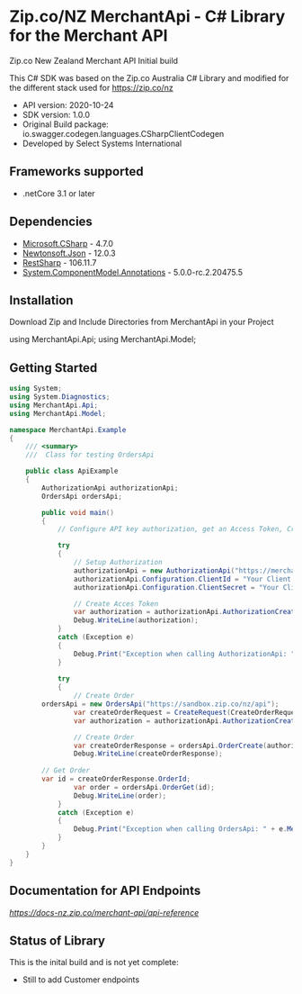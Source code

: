 # Zip.co/NZ MerchantApi - C# Library for the Merchant API

Zip.co New Zealand Merchant API Initial build

This C# SDK was based on the Zip.co Australia C# Library and modified for the different stack used for https://zip.co/nz

- API version: 2020-10-24
- SDK version: 1.0.0
- Original Build package: io.swagger.codegen.languages.CSharpClientCodegen
- Developed by Select Systems International 

<a name="frameworks-supported"></a>
## Frameworks supported
- .netCore 3.1 or later

<a name="dependencies"></a>
## Dependencies
- [Microsoft.CSharp](https://www.nuget.org/packages/RestSharp) - 4.7.0
- [Newtonsoft.Json](https://www.nuget.org/packages/Newtonsoft.Json/) - 12.0.3
- [RestSharp](https://www.nuget.org/packages/RestSharp/) - 106.11.7
- [System.ComponentModel.Annotations](https://www.nuget.org/packages/System.ComponentModel.Annotations/) - 5.0.0-rc.2.20475.5

<a name="installation"></a>
## Installation
Download Zip and Include Directories from MerchantApi in your Project

using MerchantApi.Api;
using MerchantApi.Model;

<a name="getting-started"></a>
## Getting Started

```csharp
using System;
using System.Diagnostics;
using MerchantApi.Api;
using MerchantApi.Model;

namespace MerchantApi.Example
{
    /// <summary>
    ///  Class for testing OrdersApi

    public class ApiExample
    {
        AuthorizationApi authorizationApi;
        OrdersApi ordersApi;

        public void main()
        { 
            // Configure API key authorization, get an Access Token, Create an Order, Get an Order

            try
            {
                // Setup Authorization
                authorizationApi = new AuthorizationApi("https://merchant-auth-nz.sandbox.zip.co");
                authorizationApi.Configuration.ClientId = "Your Client Id";
                authorizationApi.Configuration.ClientSecret = "Your Client Secret";

                // Create Acces Token
                var authorization = authorizationApi.AuthorizationCreateToken();
                Debug.WriteLine(authorization);
            }
            catch (Exception e)
            {
                Debug.Print("Exception when calling AuthorizationApi: " + e.Message );
            }
	        
            try
            {
                // Create Order
		ordersApi = new OrdersApi("https://sandbox.zip.co/nz/api");
                var createOrderRequest = CreateRequest(CreateOrderRequest.PaymentFlowEnum.Payment);
                var authorization = authorizationApi.AuthorizationCreateToken();

                // Create Order
                var createOrderResponse = ordersApi.OrderCreate(authorization, "Idempotency-Key", createOrderRequest);
                Debug.WriteLine(createOrderResponse);
		
		// Get Order
		var id = createOrderResponse.OrderId;
                var order = ordersApi.OrderGet(id);
                Debug.WriteLine(order);
            }
            catch (Exception e)
            {
                Debug.Print("Exception when calling OrdersApi: " + e.Message);
            }
        }
    }
}
```

<a name="documentation-for-api-endpoints"></a>
## Documentation for API Endpoints
*https://docs-nz.zip.co/merchant-api/api-reference*

<a name="status"></a>
## Status of Library
This is the inital build and is not yet complete:
- Still to add Customer endpoints
